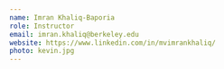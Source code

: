 ```yaml
---
name: Imran Khaliq-Baporia
role: Instructor
email: imran.khaliq@berkeley.edu
website: https://www.linkedin.com/in/mvimrankhaliq/
photo: kevin.jpg
---
```

